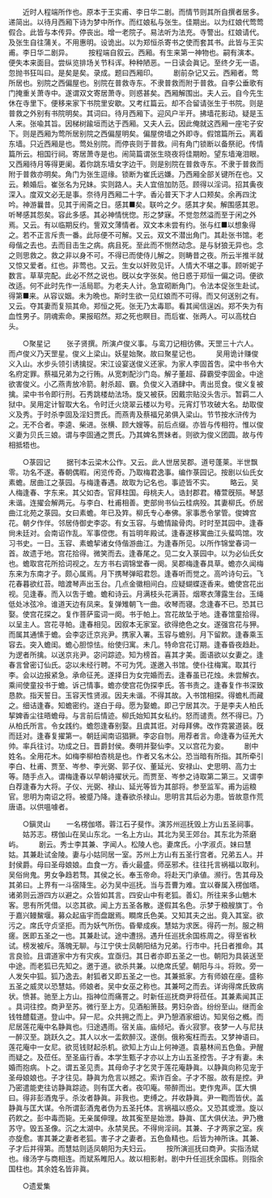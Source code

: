 <!-- { "loadSidebar": true } -->
　　近时人程端所作也。原本于王实甫、李日华二剧。而情节则其所自撰者居多。递简出。以待月西厢下诗为梦中所作。而红娘私与张生。佳期出。以为红娘代莺莺假合。此皆与本传异。停丧出。增一老院子。易法听为法充。寺警出。红娘请代。及张生自往蒲关。不用惠明。设诡出。以为郑恒杀寄书之使而套其书。此皆与王实甫。李日华二剧异。 
　　按程端自叙云。西厢。有生来第一神物也。嗣有演本。便失本来面目。尝纵览排场关节科诨。种种陋恶。一日读会眞记。至终夕无一语。忽抛书狂叫曰。是矣是矣。录成。题曰西厢印。 
　　剧前杂记又云。西厢者。莺所居也。别院之西偏屋也。别院在普救寺东。不隶普救而附于普救。自李公垂歌有门掩重关萧寺中。遂谓双文寄居萧寺。则惑甚矣。西厢解围出。夫人云。自今先生休在寺里下。便移来家下书院里安歇。又考红篇云。却不合留请张生于书院。则是普救之外别有书院明矣。其词曰。待月西厢下。迎风户半开。拂墙花影动。疑是玉人来。张喩其旨。因梯树踰垣而达于西厢。又夫人云。因此俺就这西厢一座宅子安下。则是西厢为莺所居别院之西偏屋明矣。偏屋傍墙之外即寺。假馆篇所云。离着东墙。只近西厢是也。莺处别院。而停丧则于普救。间有角门锁断以备祭祀。传情篇所云。相国行祠。寄居萧寺是也。闹简篇谓张生晓夜将佳期盼。望东墙淹泪眼。又西厢待月等得更阑。着你跳东墙女字边干。则是别院在普救寺东。不隶于普救而附于普救亦明矣。角门为张生逗缘。锁断为崔氏远嫌。乃西厢全部关键所在也。又云。赖婚后。崔张名为兄妹。实则路人。夫人宜倍加防范。顾得以淫词。招其夤夜深入。度双文必无是事。奈待月西厢二十字。香沁普天下才人口颊矣。余再四沈吟。神游曩昔。见其于闹斋之日。感其■矣。联吟之夕。感其才矣。解围感其恩。听琴感其怨矣。容此多感。其必神情恍惚。形之梦寐。不觉忽然溢而至于闲之外焉。又云。有以临期反约。訾双文薄情者。双文本未尝有约。张与红■以想象得之。若不正言斥责一番。此际便不可解。又云。双文不潜出角门。其赴张书馆。老母偕之去也。去而目击生之病。病且死。至此而不恻然动念。是与豺狼无异也。念之则思救之。救之非以身不可。不得已而使侍儿解之。则畴昔之夜。所云半推半就又惊又爱者。红也。非莺也。又云。生女以奸败见讦。人情大不堪之事。顾听妮子数言。草草完配。此必不然之说也。旣以女字张矣。他日惑于郑恒一偏之词。便欲改适。何不此时先作一活局耶。为老夫人计。急宜砌断角门。令法本促张生赴试。得第■来。从容议姻。未为晩也。斯时生欲一见红娘而不可得。而又何送别之有。又云。夺其妻而复殒其命。郑恒之死。张无乃太毒耶。看其闻信逞凶。郑不失为有血性男子。阴魂索命。果报昭然。郑之死也瞑目。而后崔、张两人。可以高枕白头。 


　　○聚星记 
　　张子贤撰。所演卢俊义事。与鸾刀记相彷佛。天罡三十六人。而卢俊义乃天罡星。俊义上梁山。妖星始聚。故曰聚星记也。 
　　吴用诡计赚俊义入山。水步头领引诱擒捉。宋江设宴送俊义还家。为家人李固首吿。梁中书令大名府定罪。蔡福兄弟为之行贿。从宽刺配沙门岛。解子董超、薛霸受李固金。中途欲害俊义。小乙燕靑放冷箭。射杀超、霸。负俊义入酒肆中。靑出觅食。俊义复被擒。梁中书令即行刑。石秀跳楼劫法场。旋又被获。因戴宗贴没头吿示。暂羁二人狱中。吴用定计智取大名。令时迁火烧翠云楼以为号。元宵灯节攻破大名。劫取俊义及秀。于时杀李固及淫妇贾氏。而燕靑及蔡福兄弟俱入梁山。节节按水浒传为之。无不合者。李逵、柴进。张横、顾大嫂等。前后点缀。亦皆与传相符。惟以俊义妻为贝氏三娘。谓与李固通之贾氏。乃其婢名贾妹者。则欲为俊义团圆。故与传相抵牾也。 


　　○菉园记 
　　据刊本云梁木公作。又云。此人世居吴郡。道号蓬莱。半世飘零。功名不遂。春朝偶暇。闲览传奇。乃取梅君逸事。编作菉园记。按剧以仙氏女素蟾。居曲江之菉园。与梅逢春遇。故取为记名也。事迹皆不实。 
　　略云。吴人梅逢春、字东来。其父如杏。官拜柱国。母桃夫人。诰封郡君。椿萱旣殒。琴瑟未谐。连擢会解两元。与李白、杜甫相善。吏部尙书仙云桂病殁。其妻柳氏。侨居曲江北苑之菉园。女曰素蟾。年已及筓。柳氏专心奉佛。家事悉令掌管。俊婢宫花。朝夕作伴。邻居侍御史李宓。有女玉容。与蟾情踰骨肉。时时至其园中。逢春尙未廷对。会南诏作乱。军事倥偬。有旨明年殿试。逢春遂移寓曲江头蜚鸣馆。攻习书史。一日。玉容、素蟾挈诸女侍偕游曲江。为逢春所见。以所作锦堂春词一首。故遗于地。宫花拾得。微笑而去。逢春尾之。见二女入菉园中。以为必仙氏女也。蟾取宫花所拾词视之。左方书右调锦堂春一阕。吴郡梅逢春具草。蟾亦久闻梅东来为东南才子。颇心属焉。月下携琴弹昭君怨。逢春听而觉之。高吟诗句云。飞花春暮欲红苔。暗渡琴声出玉台。几点金徽相间白。应疑蝴蝶逐香来。蟾使宫花出视。见逢春。而入以吿于蟾。蟾和诗云。月满枝头花满苔。烟寒衣薄露生台。玉绳低处冰弦冷。谁道天边有凤来。复弹雉朝飞一曲。收琴而寝。念逢春不已。恐其已娶。使宫花探之。复作菩萨蛮词一阕。书于帕上。宫花故坠于地。逢春馆童拾得。以呈主人。宫花寻帕。逢春相见。因叙本无家室。欲得绝色之女。遂强宫花与狎。而属其通愫于蟾。会李宓迁京兆尹。携家入署。玉容与蟾别。月下留飮。逢春乘玉容去。突入蟾闺。蟾心胆惊怯。绐使归寓。未几。特命宫花订期。逢春昏夜趋赴。为逻者所擒。以送京兆尹。宓问踪迹。知为榜首。喜其才美。面语欲以女妻之。逢春言曾密订仙氏。宓以未经行聘。不可为凭。遂邀入书馆。使仆往梅寓。取其行李。会以边报紧急。承命征羌。遂择日为女完婚而去。逢春虽已花烛。未尝解衣。乘间使童投书于蟾。诉己情事。蟾亦使宫花伪探李氏。答书责之。逢春复作书深致恳款。指天誓日。玉容天性贤淑。因夫未谐。不得其故。入书馆相探。得蟾札而藏之。细诘逢春。知蟾密约。遂白于母。愿为娶蟾。即己宁居其次。于是李夫人柏氏挈婢香尘往晤蟾母。与言前后情迹。柳氏始知其女私约。怒而谴责。然不得已。乃从柏氏所言。令女践约。蟾怨逢春别娶。且虞其诳。对母拜佛。改作霓裳道装。旣而廷对。逢春复擢第一。朝廷闻南诏猖獗。李宓自刎。用荐者言。命逢春为征羌大帅。率兵往讨。功成之日。晋爵封侯。奏明并娶仙李。又以宫花为妾。 
　　剧中姓名。全用花木。如梅李柳柏杏桃是也。作者又名木公。恐当暗有所指。其所牵引李白、杜甫、贾至、岑参、李光弼、郭子仪、董延光、安禄山、史思明、高力士等。随手点入。谓梅逢春以早朝诗擢状元。而贾至、岑参之诗取第二第三。又谓李白荐逢春为大将。子仪、光弼、禄山、延光等皆为其部将。参至监军。甫为运粮官。思明为南诏之将。被蹙乃降。逢春欲杀禄山。思明言其后必为患。皆故意作荒唐语。以供嗢噱者。 


　　○鎭灵山 
　　一名楞伽塔。蓉江石子斐作。演苏州巡抚毁上方山五圣祠事。 
　　姑苏志。楞伽山在吴山东北。一名上方山。其北为吴王郊台。其东北为茶磨屿。 
　　剧云。秀士李其兼、字闻人。松陵人也。妻席氏。小字淑贞。妹曰慧姑。其兼赴试金陵。妻与小姑同居一室。苏州上方山有五圣行宫者。兄弟五人。并封侯爵。母曰圣母娘娘。血食一方。香火最盛。师巫邪术。往往托言祸福以取利。吴俗尙鬼。男女争趋若骛。其侯之长。奉玉帝命。将赴天门承値。濒行。吿其母及其弟曰。上界有一斗宿降生。必为吴中巡抚。当与吾曹为难。宜以眷属入楞伽塔。诸弟则云游四方以避之。众皆如其言。四安山中有老狐。善幻。所往来多山魈木客。思有所凭借。以恣其欲。闻上方五圣各散。遂假其名色。示梦于粮艘旗丁。令于嘉兴鳗鯬堰。募众起庙宇而盘踞焉。瞷席氏色美。又知其夫之出。竟入其室。欲污之。席氏守贞坚拒。而为妖气所伤。昏晕成疾。慧姑为求医。得药一剂。服之稍瘥。医即五圣之一也。其兼赴试。途中遭拐。遇升任巡抚余国栋周之。得至省秋试。榜发被斥。落魄无聊。与江宁侠士凤朝阳结为兄弟。行市中。托日者推命。其言良验。且谓道家中方有灾疾。宜亟归。其日者亦即五圣之一也。朝阳为具装送至中途。而老狐已先知之。邀于道。欲杀共兼。以绝席氏望。朝阳与斗。将败。旁一人发矢中狐。狐乃逸去。射狐者又即五圣之一也。其兼抵家。方有师娘在座。盛称五圣之威灵以恐慧姑。师娘者。吴中女巫之称也。其兼呵之而去。详询得席氏致病状。愤甚。驰至上方山。指神位而痛詈之。时新任巡抚商尹将莅任。其兼素闻其正 。具词往控。商尹至苏。微行至上方。见酒船箫鼓。男妇杂沓。纷纷至山。继而金钱牲醴载道。登山中。舁一尼。众共拥之而上。尹乃憩酒家细访。知吴俗之槪。而尼居莲花庵中名静眞也。归途遇雨。宿关庙。庙倾圮。香火寂寥。夜梦一人与尼扶一醉汉至。跳跃久之。其人以水一盂飮醉汉。遂倒。俄称寃枉而去。又梦神语曰。莲花庵中一女尼。欲觅钱财起杀机。欲知上方山上何神道。袁墓林间五色鱼。尹醒而疑之。及莅任。至圣庙行香。本学生甄子才亦以上方山五圣控吿。子才有妻。未婚而抱病。卜之。谓五圣见责。其母命子才乞灵于莲花庵静眞。以静眞向称见宠于圣母娘娘也。子才往见。静眞为危言以撼之。索诈百金。子才不服。故有是控。尹乃密遣能吏往访静眞踪迹。则有匡大者。夜叩庵。带醉而出。吏作鬼声。匡大惧曰。得非彭酒鬼乎。杀汝者静眞。非我也。吏缚之。幷收静眞。尹一鞫而皆伏。盖静眞与匡大谋。令所谓彭酒鬼者伪为五圣托体。言祸福以惑众。又恐其或泄。旋以药飮之。彭中毒而毙。无亲属伸理。故其寃至是始泄。静眞、匡大俱伏法。尹乃檄苏守。毁五圣像。沉之太湖中。永禁吴民。不得尙淫祠。其兼、子才两家之室。疾亦旋愈。害其兼之妻者老狐。害子才之妻者。五色鱼精也。后皆为神所诛。其兼、子才后并得第。而慧姑则适凤朝阳为夫妇云。 
　　按所演巡抚曰商尹。实指汤斌也。缘汤字与商相连。而斌系睢阳人。故以相影射。剧中升任巡抚余国栋。则指余国柱也。其余姓名皆非眞。 


　　○遗爱集 
